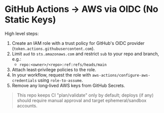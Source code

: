 # GitHub Actions → AWS via OIDC (No Static Keys)

High level steps:
1. Create an IAM role with a trust policy for GitHub's OIDC provider (`token.actions.githubusercontent.com`).
2. Limit `aud` to `sts.amazonaws.com` and restrict `sub` to your repo and branch, e.g.:
   - `repo:<owner>/<repo>:ref:refs/heads/main`
3. Attach least‑privilege policies to the role.
4. In your workflow, request the role with `aws-actions/configure-aws-credentials` using `role-to-assume`.
5. Remove any long‑lived AWS keys from GitHub Secrets.

> This repo keeps CI "plan/validate" only by default; deploys (if any) should require manual approval and target ephemeral/sandbox accounts.
